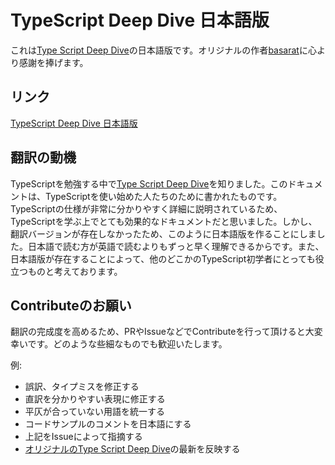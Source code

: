 # TypeScript Deep Dive 日本語版
これは[Type Script Deep Dive](https://github.com/basarat/typescript-book/)の日本語版です。オリジナルの作者[basarat](https://github.com/basarat)に心より感謝を捧げます。

## リンク
[TypeScript Deep Dive 日本語版](https://typescript-jp.gitbook.io/deep-dive/getting-started)

## 翻訳の動機
TypeScriptを勉強する中で[Type Script Deep Dive](https://github.com/basarat/typescript-book/)を知りました。このドキュメントは、TypeScriptを使い始めた人たちのために書かれたものです。TypeScriptの仕様が非常に分かりやすく詳細に説明されているため、TypeScriptを学ぶ上でとても効果的なドキュメントだと思いました。しかし、翻訳バージョンが存在しなかったため、このように日本語版を作ることにしました。日本語で読む方が英語で読むよりもずっと早く理解できるからです。また、日本語版が存在することによって、他のどこかのTypeScript初学者にとっても役立つものと考えております。

## Contributeのお願い
翻訳の完成度を高めるため、PRやIssueなどでContributeを行って頂けると大変幸いです。どのような些細なものでも歓迎いたします。

例:
- 誤訳、タイプミスを修正する
- 直訳を分かりやすい表現に修正する
- 平仄が合っていない用語を統一する
- コードサンプルのコメントを日本語にする
- 上記をIssueによって指摘する
- [オリジナルのType Script Deep Dive](https://github.com/basarat/typescript-book/)の最新を反映する
